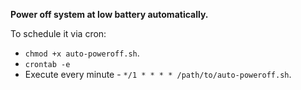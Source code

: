 **Power off system at low battery automatically.**

To schedule it via cron:  
 - `chmod +x auto-poweroff.sh`.
 - `crontab -e`
 - Execute every minute - `*/1 * * * * /path/to/auto-poweroff.sh`.
